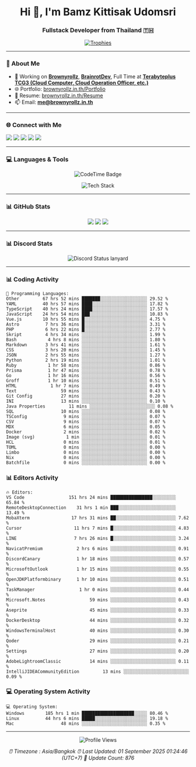 <h1 align="center">Hi 👋, I'm Bamz Kittisak Udomsri</h1>
<h3 align="center">Fullstack Developer from Thailand 🇹🇭</h3>

<p align="center">
  <a href="https://github.com/ryo-ma/github-profile-trophy">
    <img src="https://github-profile-trophy.vercel.app/?username=brownyroll" alt="Trophies" />
  </a>
</p>

---

### 🔧 About Me

- 🔭 Working on [**Brownyrollz**](https://github.com/Brownyrollz), [**BrainrotDev**](https://github.com/brainrotdev), Full Time at [**Terabyteplus TCG3 (Cloud Computer, Cloud Operation Officer, etc.)**](https://tcloud.in.th)
- 🌐 Portfolio: [brownyrollz.in.th/Portfolio](https://Brownyrollz.in.th/Portfolio)
- 📄 Resume: [brownyrollz.in.th/Resume](https://Brownyrollz.in.th/Resume)
- 📫 Email: **me@brownyrollz.in.th**
---

### 🌐 Connect with Me

<p align="left">
  <a href="https://codepen.io/brownyroll" target="_blank"><img src="https://img.shields.io/badge/CodePen-000?style=for-the-badge&logo=codepen&logoColor=white" /></a>
  <a href="https://fb.com/brownyroll.bbamz" target="_blank"><img src="https://img.shields.io/badge/Facebook-1877F2?style=for-the-badge&logo=facebook&logoColor=white" /></a>
  <a href="https://instagram.com/brownyroll.darkalich" target="_blank"><img src="https://img.shields.io/badge/Instagram-E4405F?style=for-the-badge&logo=instagram&logoColor=white" /></a>
  <a href="https://www.youtube.com/c/brownyrollz" target="_blank"><img src="https://img.shields.io/badge/YouTube-FF0000?style=for-the-badge&logo=youtube&logoColor=white" /></a>
  <a href="https://discord.gg/yyJRFxTXGU" target="_blank"><img src="https://img.shields.io/badge/Discord-5865F2?style=for-the-badge&logo=discord&logoColor=white" /></a>
</p>

---

### 💻 Languages & Tools

<p align="center">
  <img href="https://codetime.dev" alt="CodeTime Badge" src="https://shields.jannchie.com/endpoint?style=flat&color=222&url=https%3A%2F%2Fapi.codetime.dev%2Fv3%2Fusers%2Fshield%3Fuid%3D34055">
  <br/>
  <!--START_SECTION:tech-->
<p align="center">
  <img src="https://skillicons.dev/icons?i=html,css,js,ts,react,nextjs,nodejs,vue,php,laravel,dotnet,django,tailwind,bootstrap,express,arduino,mysql,sqlite,mongodb,nginx,docker,git,linux,figma,postman,astro,bash,bun,cloudflare,discord,discordjs" alt="Tech Stack" />
</p>
<!--END_SECTION:tech-->
</p>

---

### 📊 GitHub Stats

<p align="center">
  <img src="https://github-readme-stats.vercel.app/api?username=brownyroll&show_icons=true" />
  <img src="https://github-readme-stats.vercel.app/api/top-langs/?username=brownyroll&layout=compact" />
  <img src="https://github-readme-streak-stats.herokuapp.com/?user=brownyroll" />
</p>

---

### 📊 Discord Stats

<p align="center">
     <img alt='Discord Status lanyard' src='https://lanyard.cnrad.dev/api/280676963885121536' />
</p>

---

<p align="center">


### 📊 Coding Activity

<!--START_SECTION:waka-->
```text
💬 Programming Languages:
Other         67 hrs 52 mins ███████░░░░░░░░░░░░░░░░░░ 29.52 %
YAML          40 hrs 57 mins ████░░░░░░░░░░░░░░░░░░░░░ 17.82 %
TypeScript    40 hrs 24 mins ████░░░░░░░░░░░░░░░░░░░░░ 17.57 %
JavaScript    24 hrs 54 mins ███░░░░░░░░░░░░░░░░░░░░░░ 10.83 %
Vue.js        10 hrs 55 mins █░░░░░░░░░░░░░░░░░░░░░░░░ 4.75 %
Astro          7 hrs 36 mins █░░░░░░░░░░░░░░░░░░░░░░░░ 3.31 %
PHP            6 hrs 22 mins █░░░░░░░░░░░░░░░░░░░░░░░░ 2.77 %
Skript         4 hrs 34 mins ░░░░░░░░░░░░░░░░░░░░░░░░░ 1.99 %
Bash            4 hrs 8 mins ░░░░░░░░░░░░░░░░░░░░░░░░░ 1.80 %
Markdown       3 hrs 41 mins ░░░░░░░░░░░░░░░░░░░░░░░░░ 1.61 %
CSS            3 hrs 20 mins ░░░░░░░░░░░░░░░░░░░░░░░░░ 1.45 %
JSON           2 hrs 55 mins ░░░░░░░░░░░░░░░░░░░░░░░░░ 1.27 %
Python         2 hrs 19 mins ░░░░░░░░░░░░░░░░░░░░░░░░░ 1.01 %
Ruby            1 hr 58 mins ░░░░░░░░░░░░░░░░░░░░░░░░░ 0.86 %
Prisma          1 hr 47 mins ░░░░░░░░░░░░░░░░░░░░░░░░░ 0.78 %
Go              1 hr 16 mins ░░░░░░░░░░░░░░░░░░░░░░░░░ 0.56 %
Groff           1 hr 10 mins ░░░░░░░░░░░░░░░░░░░░░░░░░ 0.51 %
HTML             1 hr 7 mins ░░░░░░░░░░░░░░░░░░░░░░░░░ 0.49 %
Text                 59 mins ░░░░░░░░░░░░░░░░░░░░░░░░░ 0.43 %
Git Config           27 mins ░░░░░░░░░░░░░░░░░░░░░░░░░ 0.20 %
INI                  13 mins ░░░░░░░░░░░░░░░░░░░░░░░░░ 0.10 %
Java Properties         11 mins ░░░░░░░░░░░░░░░░░░░░░░░░░ 0.08 %
SQL                  10 mins ░░░░░░░░░░░░░░░░░░░░░░░░░ 0.08 %
TSConfig              9 mins ░░░░░░░░░░░░░░░░░░░░░░░░░ 0.07 %
CSV                   9 mins ░░░░░░░░░░░░░░░░░░░░░░░░░ 0.07 %
MDX                   6 mins ░░░░░░░░░░░░░░░░░░░░░░░░░ 0.05 %
Docker                2 mins ░░░░░░░░░░░░░░░░░░░░░░░░░ 0.02 %
Image (svg)            1 min ░░░░░░░░░░░░░░░░░░░░░░░░░ 0.01 %
HCL                   0 mins ░░░░░░░░░░░░░░░░░░░░░░░░░ 0.01 %
TOML                  0 mins ░░░░░░░░░░░░░░░░░░░░░░░░░ 0.00 %
Limbo                 0 mins ░░░░░░░░░░░░░░░░░░░░░░░░░ 0.00 %
Nix                   0 mins ░░░░░░░░░░░░░░░░░░░░░░░░░ 0.00 %
Batchfile             0 mins ░░░░░░░░░░░░░░░░░░░░░░░░░ 0.00 %

```
<!--END_SECTION:waka-->

### 📊 Editors Activity

<!--START_SECTION:editors-->
```text
🔥 Editors:
VS Code                 151 hrs 24 mins ████████████████░░░░░░░░░ 65.84 %
RemoteDesktopConnection    31 hrs 1 min ███░░░░░░░░░░░░░░░░░░░░░░ 13.49 %
MobaXterm                17 hrs 31 mins ██░░░░░░░░░░░░░░░░░░░░░░░ 7.62 %
Cursor                    11 hrs 7 mins █░░░░░░░░░░░░░░░░░░░░░░░░ 4.83 %
LINE                      7 hrs 26 mins █░░░░░░░░░░░░░░░░░░░░░░░░ 3.24 %
NavicatPremium             2 hrs 6 mins ░░░░░░░░░░░░░░░░░░░░░░░░░ 0.91 %
DiscordCanary              1 hr 18 mins ░░░░░░░░░░░░░░░░░░░░░░░░░ 0.57 %
MicrosoftOutlook           1 hr 15 mins ░░░░░░░░░░░░░░░░░░░░░░░░░ 0.55 %
OpenJDKPlatformbinary      1 hr 10 mins ░░░░░░░░░░░░░░░░░░░░░░░░░ 0.51 %
TaskManager                 1 hr 0 mins ░░░░░░░░░░░░░░░░░░░░░░░░░ 0.44 %
Microsoft.Notes                 59 mins ░░░░░░░░░░░░░░░░░░░░░░░░░ 0.43 %
Aseprite                        45 mins ░░░░░░░░░░░░░░░░░░░░░░░░░ 0.33 %
DockerDesktop                   44 mins ░░░░░░░░░░░░░░░░░░░░░░░░░ 0.32 %
WindowsTerminalHost             40 mins ░░░░░░░░░░░░░░░░░░░░░░░░░ 0.30 %
Qoder                           29 mins ░░░░░░░░░░░░░░░░░░░░░░░░░ 0.21 %
Settings                        27 mins ░░░░░░░░░░░░░░░░░░░░░░░░░ 0.20 %
AdobeLightroomClassic           14 mins ░░░░░░░░░░░░░░░░░░░░░░░░░ 0.11 %
IntelliJIDEACommunityEdition         13 mins ░░░░░░░░░░░░░░░░░░░░░░░░░ 0.09 %

```
<!--END_SECTION:editors-->

### 💻 Operating System Activity

<!--START_SECTION:os-->
```text
💻 Operating System:
Windows        185 hrs 1 min ████████████████████░░░░░ 80.46 %
Linux          44 hrs 6 mins █████░░░░░░░░░░░░░░░░░░░░ 19.18 %
Mac                  48 mins ░░░░░░░░░░░░░░░░░░░░░░░░░ 0.35 %
```
<!--END_SECTION:os-->
</p>

---

<p align="center">
  <img src="https://komarev.com/ghpvc/?username=brownyroll&label=Profile%20views&color=0e75b6&style=flat" alt="Profile Views" />
</p>

<!-- Metadata -->
<p align="center"> 
    <i>
        ⏰ Timezone : Asia/Bangkok
        ⏰ Last Updated: <!--LAST_UPDATED-->01 September 2025 01:24:46 (UTC+7)<!--END_LAST_UPDATED-->
        🔄️ Update Count: <!--UPDATE_COUNT-->876<!--END_UPDATE_COUNT-->
    </i>
</p>
